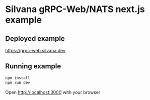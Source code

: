 # Silvana gRPC-Web/NATS next.js example

## Deployed example

https://grpc-web.silvana.dev

## Running example

```bash
npm install
npm run dev
```

Open [http://localhost:3000](http://localhost:3000) with your browser

